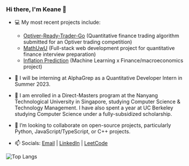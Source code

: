 ### Hi there, I'm Keane 👋

- 💻 My most recent projects include:
  - [Optiver-Ready-Trader-Go](https://github.com/keanekwa/Optiver-Ready-Trader-Go) (Quantitative finance trading algorithm submitted for an Optiver trading competition)
  - [MathUwU](https://github.com/keanekwa/MathUwU) (Full-stack web development project for quantitative finance interview preparation)
  - [Inflation Prediction](https://github.com/keanekwa/Inflation-Prediction) (Machine Learning x Finance/macroeconomics project)

- 💼 I will be interning at AlphaGrep as a Quantitative Developer Intern in Summer 2023.

- 🏫 I am enrolled in a Direct-Masters program at the Nanyang Technological University in Singapore, studying Computer Science & Technology Management. I have also spent a year at UC Berkeley studying Computer Science under a fully-subsidized scholarship.

- 🤝 I’m looking to collaborate on open-source projects, particularly Python, JavaScript/TypeScript, or C++ projects.

- 📫 Socials: [Email](mailto:keanekwa@outlook.com) | [LinkedIn](https://www.linkedin.com/in/keane-kwa/) | [LeetCode](https://leetcode.com/keanekwa/)

![Top Langs](https://github-readme-stats.vercel.app/api/top-langs/?theme=transparent&username=keanekwa&size_weight=0.5&count_weight=0.5&hide=jupyter%20notebook,batchfile&layout=compact&langs_count=6&card_width=400)
